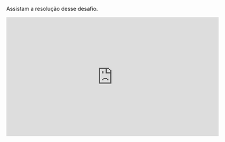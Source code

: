 
Assistam a resolução desse desafio.

<iframe width="560" height="315" src="https://www.youtube.com/embed/KjPh6Rm1zwk" title="YouTube video player" frameborder="0" allow="accelerometer; autoplay; clipboard-write; encrypted-media; gyroscope; picture-in-picture" allowfullscreen></iframe>
